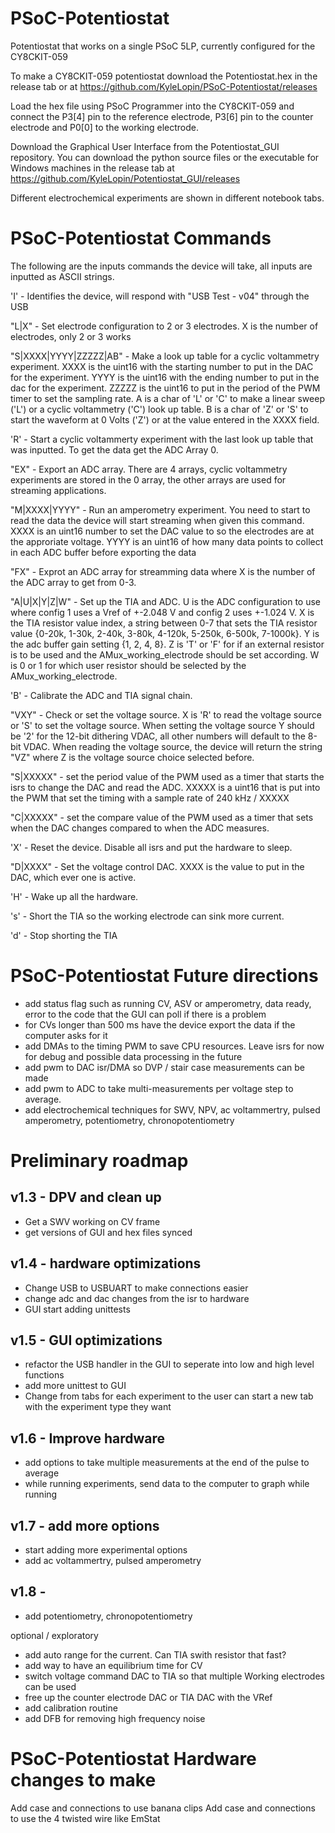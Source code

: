 # PSoC-Potentiostat
Potentiostat that works on a single PSoC 5LP, currently configured for the CY8CKIT-059

To make a CY8CKIT-059 potentiostat download the Potentiostat.hex in the release tab or at
https://github.com/KyleLopin/PSoC-Potentiostat/releases

Load the hex file using PSoC Programmer into the CY8CKIT-059 and connect the P3[4] pin to the reference electrode, P3[6] pin to the counter electrode and P0[0] to the working electrode.

Download the Graphical User Interface from the Potentiostat_GUI repository.  You can download the python source files or the executable for Windows machines in the release tab at https://github.com/KyleLopin/Potentiostat_GUI/releases

Different electrochemical experiments are shown in different notebook tabs.



# PSoC-Potentiostat Commands

The following are the inputs commands the device will take, all inputs are inputted as ASCII strings.

'I' - Identifies the device, will respond with "USB Test - v04" through the USB

"L|X" - Set electrode configuration to 2 or 3 electrodes.  X is the number of electrodes, only 2 or 3 works

"S|XXXX|YYYY|ZZZZZ|AB" - Make a look up table for a cyclic voltammetry experiment.  XXXX is the  uint16 with the starting number to put in the DAC for the experiment.  YYYY is the uint16 with the ending number to put in the dac for the experiment.  ZZZZZ is the uint16 to put in the period of the PWM timer to set the sampling rate.   A is a char of 'L' or 'C' to make a linear sweep ('L') or a cyclic voltammetry ('C') look up table.  B is a char of 'Z' or 'S' to start the waveform at 0 Volts ('Z') or at the value entered in the XXXX field.

'R' - Start a cyclic voltammerty experiment with the last look up table that was inputted.  To get the data get the ADC Array 0.

"EX" - Export an ADC array.  There are 4 arrays, cyclic voltammetry experiments are stored in the 0 array, the other arrays are used for streaming applications.

"M|XXXX|YYYY" - Run an amperometry experiment.  You need to start to read the data the device will start streaming when given this command. XXXX is an uint16 number to set the DAC value to so the electrodes are at the approriate voltage.  YYYY is an uint16 of how many data points to collect in each ADC buffer before exporting the data

"FX" - Exprot an ADC array for streamming data where X is the number of the ADC array to get from 0-3.

"A|U|X|Y|Z|W" - Set up the TIA and ADC.  U is the ADC configuration to use where config 1 uses a Vref of +-2.048 V and config 2 uses +-1.024 V.  X is the TIA resistor value index, a string between 0-7 that sets the TIA resistor value {0-20k, 1-30k, 2-40k, 3-80k, 4-120k, 5-250k, 6-500k, 7-1000k}.  Y is the adc buffer gain setting {1, 2, 4, 8}.  Z is 'T' or 'F' for if an external resistor is to be used and the AMux_working_electrode should be set according.  W is 0 or 1 for which user resistor should be selected by the AMux_working_electrode.

'B' - Calibrate the ADC and TIA signal chain.

"VXY" - Check or set the voltage source.  X is 'R' to read the voltage source or 'S' to set the voltage source.  When setting the voltage source Y should be '2' for the 12-bit dithering VDAC, all other numbers will default to the 8-bit VDAC.  When reading the voltage source, the device will return the string "VZ" where Z is the voltage source choice selected before.

"S|XXXXX" - set the period value of the PWM used as a timer that starts the isrs to change the DAC and read the ADC.  XXXXX is a uint16 that is put into the PWM that set the timing with a sample rate of 240 kHz / XXXXX

"C|XXXXX" - set the compare value of the PWM used as a timer that sets when the DAC changes compared to when the ADC measures.

'X' - Reset the device.  Disable all isrs and put the hardware to sleep.

"D|XXXX" - Set the voltage control DAC.  XXXX is the value to put in the DAC, which ever one is active.

'H' - Wake up all the hardware.

's' - Short the TIA so the working electrode can sink more current.

'd' - Stop shorting the TIA

# PSoC-Potentiostat Future directions

- add status flag such as running CV, ASV or amperometry, data ready, error to the code that the GUI can poll if there is a problem
- for CVs longer than 500 ms have the device export the data if the computer asks for it
- add DMAs to the timing PWM to save CPU resources.   Leave isrs for now for debug and possible data processing in the future
- add pwm to DAC isr/DMA so DVP / stair case measurements can be made
- add pwm to ADC to take multi-measurements per voltage step to average.
- add electrochemical techniques for SWV, NPV, ac voltammertry, pulsed amperometry, potentiometry, chronopotentiometry


# Preliminary roadmap
## v1.3 - DPV and clean up
- Get a SWV working on CV frame
- get versions of GUI and hex files synced

## v1.4 - hardware optimizations
- Change USB to USBUART to make connections easier
- change adc and dac changes from the isr to hardware
- GUI start adding unittests

## v1.5 - GUI optimizations
- refactor the USB handler in the GUI to seperate into low and high level functions
- add more unittest to GUI
- Change from tabs for each experiment to the user can start a new tab with the experiment type they want

## v1.6 - Improve hardware
- add options to take multiple measurements at the end of the pulse to average
- while running experiments, send data to the computer to graph while running

## v1.7 - add more options
- start adding more experimental options
- add ac voltammertry, pulsed amperometry

## v1.8 - 
- add potentiometry, chronopotentiometry

optional / exploratory
- add auto range for the current.  Can TIA swith resistor that fast?
- add way to have an equilibrium time for CV
- switch voltage command DAC to TIA so that multiple Working electrodes can be used
- free up the counter electrode DAC or TIA DAC with the VRef
- add calibration routine
- add DFB for removing high frequency noise


# PSoC-Potentiostat Hardware changes to make

Add case and connections to use banana clips
Add case and connections to use the 4 twisted wire like EmStat


